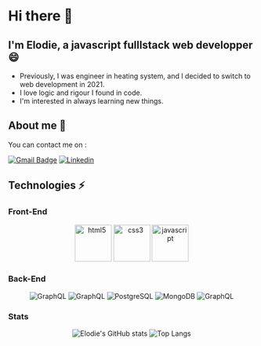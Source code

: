 # Hi there 👋

##  I'm Elodie, a javascript fulllstack web developper 😄

- Previously, I was engineer in heating system, and I decided to switch to web development in 2021.
- I love logic and rigour I found in code.
- I'm interested in always learning new things.

## About me  💬
You can contact me on :

[![Gmail Badge](https://img.shields.io/badge/-gmail-c14438?style=for-the-badge&logo=Gmail&logoColorr=white)](mailto:elodie.faivre3@gmail.com)
[![Linkedin](https://img.shields.io/badge/linkedin-%230077B5.svg?style=for-the-badge&logo=linkedin&logoColor=white)](https://www.linkedin.com/in/elodie-faivre)


## Technologies ⚡

### Front-End
<div align="center">
<img src="https://cdn.pixabay.com/photo/2017/08/05/11/16/logo-2582748_960_720.png" alt="html5" height="75px" margin="50px">
<img src="https://cdn.pixabay.com/photo/2017/08/05/11/16/logo-2582747_960_720.png" alt="css3" height="75px" margin="50px">
<img src="https://cdn.pixabay.com/photo/2015/04/23/17/41/javascript-736400_960_720.png" alt="javascript" height="75px" margin="50px">
</div>


### Back-End
<div align="center">
<img src ="https://img.shields.io/badge/NodeJS-%23316192.svg?&style=for-the-badge&logo=express&logoColor=white" alt="GraphQL" > 
  
<img src ="https://img.shields.io/badge/Express-F7DF1E?&style=for-the-badge&logo=express&logoColor=white" alt="GraphQL" > 
  
<img src ="https://img.shields.io/badge/PostgreSQL-61DAFB?&style=for-the-badge&logo=postgresql&logoColor=white"  alt="PostgreSQL" >
  
<img src ="https://img.shields.io/badge/MongoDB-%234ea94b.svg?&style=for-the-badge&logo=mongodb&logoColor=white" alt="MongoDB" > 
  
<img src ="https://img.shields.io/badge/GraphQL-c14438?&style=for-the-badge&logo=graphql&logoColor=white" alt="GraphQL" > 
</div>

### Stats
<div align="center">
   
![Elodie's GitHub stats](https://github-readme-stats.vercel.app/api?username=ElodieFaivre&count_private=true&border_color=0e1117&theme=dark)
![Top Langs](https://github-readme-stats.vercel.app/api/top-langs/?username=ElodieFaivre&border_color=0e1117&theme=dark)
  
</div>


<!--
**ElodieFaivre/ElodieFaivre** is a ✨ _special_ ✨ repository because its `README.md` (this file) appears on your GitHub profile.

Here are some ideas to get you started:

- 🔭 I’m currently working on ...
- 🌱 I’m currently learning ...
- 👯 I’m looking to collaborate on ...
- 🤔 I’m looking for help with ...
- 💬 Ask me about ...
- 📫 How to reach me: ...
- 😄 Pronouns: ...
- ⚡ Fun fact: ...
-->

